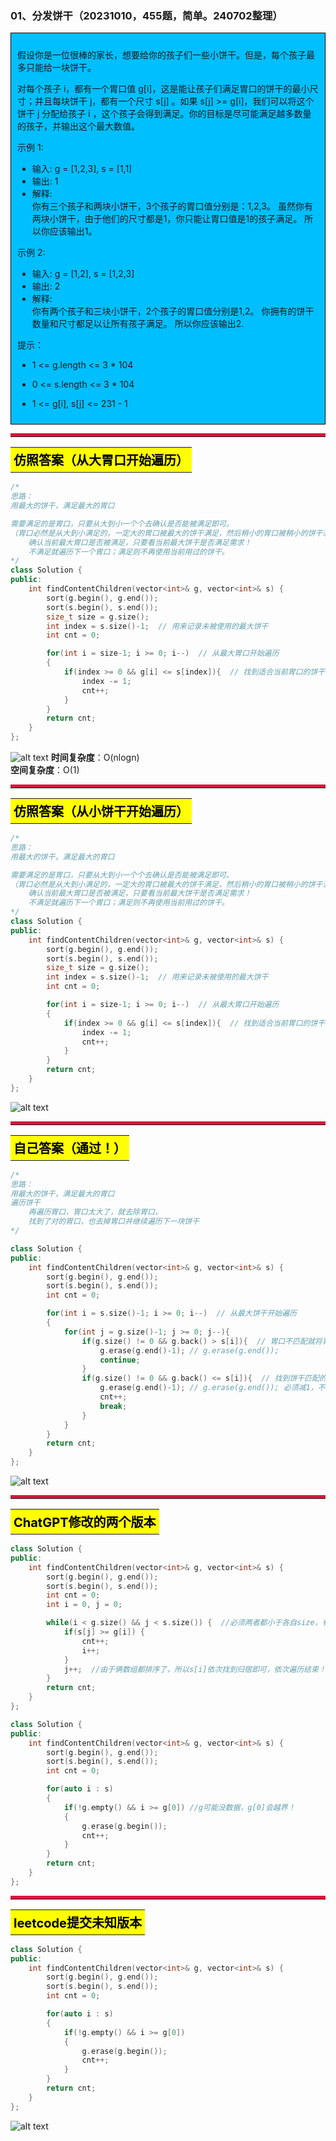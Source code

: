 ### 01、分发饼干（20231010，455题，简单。240702整理）
<div style="border: 1px solid black; padding: 10px; background-color: #00BFFF;">

假设你是一位很棒的家长，想要给你的孩子们一些小饼干。但是，每个孩子最多只能给一块饼干。

对每个孩子 i，都有一个胃口值 g[i]，这是能让孩子们满足胃口的饼干的最小尺寸；并且每块饼干 j，都有一个尺寸 s[j] 。如果 s[j] >= g[i]，我们可以将这个饼干 j 分配给孩子 i ，这个孩子会得到满足。你的目标是尽可能满足越多数量的孩子，并输出这个最大数值。

 
示例 1:

- 输入: g = [1,2,3], s = [1,1]
- 输出: 1
- 解释:   
你有三个孩子和两块小饼干，3个孩子的胃口值分别是：1,2,3。
虽然你有两块小饼干，由于他们的尺寸都是1，你只能让胃口值是1的孩子满足。
所以你应该输出1。

示例 2:

- 输入: g = [1,2], s = [1,2,3]
- 输出: 2
- 解释:   
你有两个孩子和三块小饼干，2个孩子的胃口值分别是1,2。
你拥有的饼干数量和尺寸都足以让所有孩子满足。
所以你应该输出2.
 

提示：

- 1 <= g.length <= 3 * 104  
- 0 <= s.length <= 3 * 104  
- 1 <= g[i], s[j] <= 231 - 1  

  </p>
</div>

<hr style="border-top: 5px solid #DC143C;">
<table>
  <tr>
    <td bgcolor="Yellow" style="padding: 5px; border: 0px solid black;">
      <span style="font-weight: bold; font-size: 20px;color: black;">
      仿照答案（从大胃口开始遍历）
      </span>
    </td>
  </tr>
</table>

```C++ {.line-numbers}
/*
思路：
用最大的饼干，满足最大的胃口

需要满足的是胃口，只要从大到小一个个去确认是否能被满足即可。
（胃口必然是从大到小满足的，一定大的胃口被最大的饼干满足，然后稍小的胃口被稍小的饼干满足）
    确认当前最大胃口是否被满足，只要看当前最大饼干是否满足需求！
    不满足就遍历下一个胃口；满足则不再使用当前用过的饼干。
*/
class Solution {
public:
    int findContentChildren(vector<int>& g, vector<int>& s) {
        sort(g.begin(), g.end());
        sort(s.begin(), s.end());
        size_t size = g.size();
        int index = s.size()-1;  // 用来记录未被使用的最大饼干
        int cnt = 0;

        for(int i = size-1; i >= 0; i--)  // 从最大胃口开始遍历
        {
            if(index >= 0 && g[i] <= s[index]){  // 找到适合当前胃口的饼干
                index -= 1;
                cnt++;
            }
        }
        return cnt;
    }
};
```
![alt text](image/afcdd887b9f15dc500fcd8e8d2c4418.png)
**时间复杂度**：O(nlogn)  
**空间复杂度**：O(1)

<hr style="border-top: 5px solid #DC143C;">
<table>
  <tr>
    <td bgcolor="Yellow" style="padding: 5px; border: 0px solid black;">
      <span style="font-weight: bold; font-size: 20px;color: black;">
      仿照答案（从小饼干开始遍历）
      </span>
    </td>
  </tr>
</table>

```C++ {.line-numbers}
/*
思路：
用最大的饼干，满足最大的胃口

需要满足的是胃口，只要从大到小一个个去确认是否能被满足即可。
（胃口必然是从大到小满足的，一定大的胃口被最大的饼干满足，然后稍小的胃口被稍小的饼干满足）
    确认当前最大胃口是否被满足，只要看当前最大饼干是否满足需求！
    不满足就遍历下一个胃口；满足则不再使用当前用过的饼干。
*/
class Solution {
public:
    int findContentChildren(vector<int>& g, vector<int>& s) {
        sort(g.begin(), g.end());
        sort(s.begin(), s.end());
        size_t size = g.size();
        int index = s.size()-1;  // 用来记录未被使用的最大饼干
        int cnt = 0;

        for(int i = size-1; i >= 0; i--)  // 从最大胃口开始遍历
        {
            if(index >= 0 && g[i] <= s[index]){  // 找到适合当前胃口的饼干
                index -= 1;
                cnt++;
            }
        }
        return cnt;
    }
};
```
![alt text](image/5bd11224ea7032e9089b9d307420ff2.png)
<hr style="border-top: 5px solid #DC143C;">
<table>
  <tr>
    <td bgcolor="Yellow" style="padding: 5px; border: 0px solid black;">
      <span style="font-weight: bold; font-size: 20px;color: black;">
      自己答案（通过！）
      </span>
    </td>
  </tr>
</table>

```C++ {.line-numbers}
/*
思路：
用最大的饼干，满足最大的胃口
遍历饼干
    再遍历胃口，胃口太大了，就去除胃口，
    找到了对的胃口，也去掉胃口并继续遍历下一块饼干
*/

class Solution {
public:
    int findContentChildren(vector<int>& g, vector<int>& s) {
        sort(g.begin(), g.end());
        sort(s.begin(), s.end());
        int cnt = 0;

        for(int i = s.size()-1; i >= 0; i--)  // 从最大饼干开始遍历
        {
            for(int j = g.size()-1; j >= 0; j--){
                if(g.size() != 0 && g.back() > s[i]){  // 胃口不匹配就将胃口去掉！！！（胃口太大，没有饼干能满足）
                    g.erase(g.end()-1); // g.erase(g.end());
                    continue;
                }
                if(g.size() != 0 && g.back() <= s[i]){  // 找到饼干匹配的最大胃口
                    g.erase(g.end()-1); // g.erase(g.end()); 必须减1，不然删除的是容器之外的东西，非法操作！！！
                    cnt++;
                    break;
                }
            }
        }
        return cnt;
    }
};
```
![alt text](image/459ce3f862a8ad5bf68a1fb9495aaf0.png)
<hr style="border-top: 5px solid #DC143C;">
<table>
  <tr>
    <td bgcolor="Yellow" style="padding: 5px; border: 0px solid black;">
      <span style="font-weight: bold; font-size: 20px;color: black;">
      ChatGPT修改的两个版本
      </span>
    </td>
  </tr>
</table>

```C++ {.line-numbers}
class Solution {
public:
    int findContentChildren(vector<int>& g, vector<int>& s) {
        sort(g.begin(), g.end());
        sort(s.begin(), s.end());
        int cnt = 0;
        int i = 0, j = 0;

        while(i < g.size() && j < s.size()) {  //必须两者都小于各自size，有一个到最大尺寸就退出while了。。
            if(s[j] >= g[i]) {
                cnt++;
                i++;
            }
            j++;  //由于俩数组都排序了，所以s[i]依次找到归宿即可，依次遍历结束！
        }
        return cnt;
    }
};

class Solution {
public:
    int findContentChildren(vector<int>& g, vector<int>& s) {
        sort(g.begin(), g.end());
        sort(s.begin(), s.end());
        int cnt = 0;

        for(auto i : s)
        {
            if(!g.empty() && i >= g[0]) //g可能没数据，g[0]会越界！
            {
                g.erase(g.begin());
                cnt++;
            }
        }
        return cnt;
    }
};
```

<hr style="border-top: 5px solid #DC143C;">
<table>
  <tr>
    <td bgcolor="Yellow" style="padding: 5px; border: 0px solid black;">
      <span style="font-weight: bold; font-size: 20px;color: black;">
      leetcode提交未知版本
      </span>
    </td>
  </tr>
</table>

```C++ {.line-numbers}
class Solution {
public:
    int findContentChildren(vector<int>& g, vector<int>& s) {
        sort(g.begin(), g.end());
        sort(s.begin(), s.end());
        int cnt = 0;

        for(auto i : s)
        {
            if(!g.empty() && i >= g[0]) 
            {
                g.erase(g.begin());
                cnt++;
            }
        }
        return cnt;
    }
};
```
![alt text](image/14cf7cd79fd90e76ccefcc87beaf26e.png)